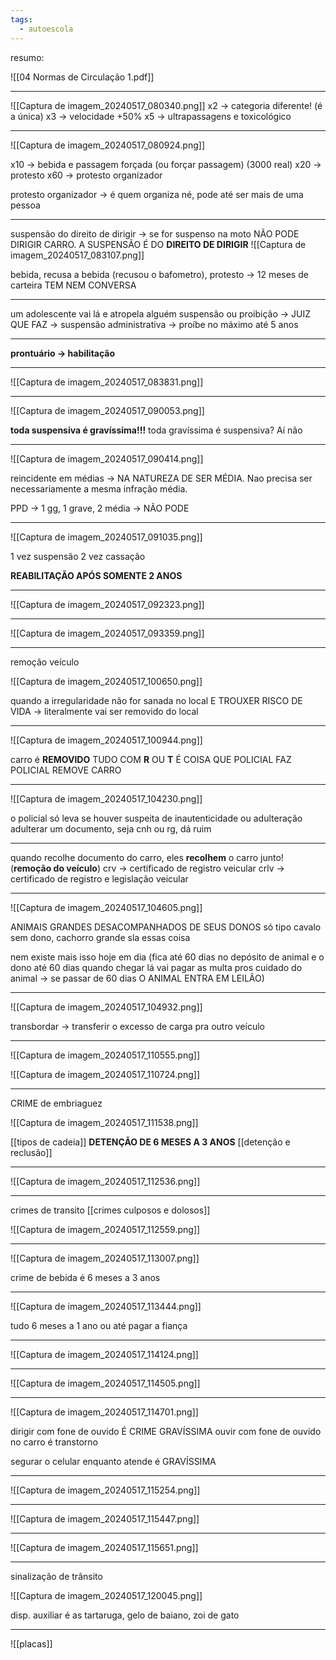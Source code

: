 ```yaml
---
tags:
  - autoescola
---
```

resumo:

![[04 Normas de Circulação 1.pdf]]

---

![[Captura de imagem_20240517_080340.png]]
x2 -> categoria diferente! (é a única)
x3 -> velocidade +50%
x5 -> ultrapassagens e toxicológico

---
![[Captura de imagem_20240517_080924.png]]

x10 -> bebida e passagem forçada (ou forçar passagem) (3000 real)
x20 -> protesto
x60 -> protesto organizador

protesto organizador -> é quem organiza né, pode até ser mais de uma pessoa

---

suspensão do direito de dirigir
 -> se for suspenso na moto NÃO PODE DIRIGIR CARRO. A SUSPENSÃO É DO **DIREITO DE DIRIGIR**
![[Captura de imagem_20240517_083107.png]]

bebida, recusa a bebida (recusou o bafometro), protesto -> 12 meses de carteira TEM NEM CONVERSA

---
um adolescente vai lá e atropela alguém
suspensão ou proibição -> JUIZ QUE FAZ -> suspensão administrativa -> proíbe no máximo até 5 anos

---
**prontuário -> habilitação**

---
![[Captura de imagem_20240517_083831.png]]

---
![[Captura de imagem_20240517_090053.png]]

**toda suspensiva é gravíssima!!!**
toda gravíssima é suspensiva? Aí não

---
![[Captura de imagem_20240517_090414.png]]

reincidente em médias -> NA NATUREZA DE SER MÉDIA. Nao precisa ser necessariamente a mesma infração média.

PPD -> 1 gg, 1 grave, 2 média -> NÃO PODE

---
![[Captura de imagem_20240517_091035.png]]

1 vez suspensão 
2 vez cassação

**REABILITAÇÃO APÓS SOMENTE 2 ANOS**

---
![[Captura de imagem_20240517_092323.png]]

---
![[Captura de imagem_20240517_093359.png]]

---
remoção veículo

![[Captura de imagem_20240517_100650.png]]

quando a irregularidade não for sanada no local E TROUXER RISCO DE VIDA -> literalmente vai ser removido do local

---

![[Captura de imagem_20240517_100944.png]]

carro é **REMOVIDO**
TUDO COM **R** OU **T** É COISA QUE POLICIAL FAZ
POLICIAL REMOVE CARRO

---
![[Captura de imagem_20240517_104230.png]]

o policial só leva se houver suspeita de inautenticidade ou adulteração
adulterar um documento, seja cnh ou rg, dá ruim

---
quando recolhe documento do carro, eles **recolhem** o carro junto! (**remoção do veículo**)
crv -> certificado de registro veicular
crlv -> certificado de registro e legislação veicular

---
![[Captura de imagem_20240517_104605.png]]

ANIMAIS GRANDES DESACOMPANHADOS DE SEUS DONOS
só tipo cavalo sem dono, cachorro grande sla essas coisa

nem existe mais isso hoje em dia
(fica até 60 dias no depósito de animal e o dono até 60 dias quando chegar lá vai pagar as multa pros cuidado do animal -> se passar de 60 dias O ANIMAL ENTRA EM LEILÃO)

---
![[Captura de imagem_20240517_104932.png]]

transbordar -> transferir o excesso de carga pra outro veículo

---
![[Captura de imagem_20240517_110555.png]]

![[Captura de imagem_20240517_110724.png]]

---
CRIME de embriaguez

![[Captura de imagem_20240517_111538.png]]

[[tipos de cadeia]]
**DETENÇÃO DE 6 MESES A 3 ANOS**
[[detenção e reclusão]]

---
![[Captura de imagem_20240517_112536.png]]

---
crimes de transito
[[crimes culposos e dolosos]]

![[Captura de imagem_20240517_112559.png]]

---
![[Captura de imagem_20240517_113007.png]]

crime de bebida é 6 meses a 3 anos

---
![[Captura de imagem_20240517_113444.png]]

tudo 6 meses a 1 ano ou até pagar a fiança

---
![[Captura de imagem_20240517_114124.png]]

---
![[Captura de imagem_20240517_114505.png]]

---
![[Captura de imagem_20240517_114701.png]]

dirigir com fone de ouvido É CRIME GRAVÍSSIMA
ouvir com fone de ouvido no carro é transtorno

segurar o celular enquanto atende é GRAVÍSSIMA

---
![[Captura de imagem_20240517_115254.png]]

---
![[Captura de imagem_20240517_115447.png]]

---
![[Captura de imagem_20240517_115651.png]]

---
sinalização de trânsito

![[Captura de imagem_20240517_120045.png]]


disp. auxiliar é as tartaruga, gelo de baiano, zoi de gato

---
![[placas]]